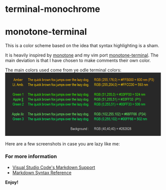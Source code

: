 # terminal-monochrome
# monotone-terminal

This is a color scheme based on the idea that syntax highlighting is a sham.

It is heavily inspired by [monotone](https://github.com/Lokaltog/vim-monotone) and my vim port [monotone-terminal](https://gitlab.com/ducktape/monotone-termnial).
The main deviation is that I have chosen to make comments their own color.

The main colors used come from ye odle terminal colors:
![phosterm](./screenshots/phos_term.png)

Here are a few screenshots in case you are lazy like me:

### For more information
* [Visual Studio Code's Markdown Support](http://code.visualstudio.com/docs/languages/markdown)
* [Markdown Syntax Reference](https://help.github.com/articles/markdown-basics/)

**Enjoy!**
